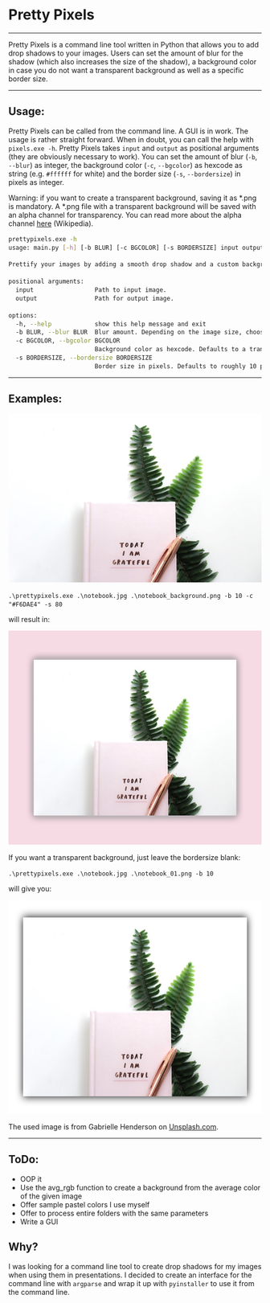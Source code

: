 ﻿# Pretty Pixels
---

Pretty Pixels is a command line tool written in Python that allows you to add drop shadows to your images. Users can set the amount of blur for the shadow (which also increases the size of the shadow), a background color in case you do not want a transparent background as well as a specific border size.

---
## Usage:
Pretty Pixels can be called from the command line. A GUI is in work. The usage is rather straight forward. When in doubt, you can call the help with `pixels.exe -h`. Pretty Pixels takes `input` and `output` as positional arguments (they are obviously necessary to work). You can set the amount of blur (`-b`, `--blur`) as integer, the background color (`-c`, `--bgcolor`) as hexcode as string (e.g. `#ffffff` for white) and the border size (`-s`, `--bordersize`) in pixels as integer.

Warning: if you want to create a transparent background, saving it as *.png is mandatory. A *.png file with a transparent background will be saved with an alpha channel for transparency. You can read more about the alpha channel [here](https://en.wikipedia.org/wiki/Alpha_compositing) (Wikipedia).

```bash
prettypixels.exe -h
usage: main.py [-h] [-b BLUR] [-c BGCOLOR] [-s BORDERSIZE] input output

Prettify your images by adding a smooth drop shadow and a custom background!

positional arguments:
  input                 Path to input image.
  output                Path for output image.

options:
  -h, --help            show this help message and exit
  -b BLUR, --blur BLUR  Blur amount. Depending on the image size, choose a higher or lower value.
  -c BGCOLOR, --bgcolor BGCOLOR
                        Background color as hexcode. Defaults to a transparent background (as RGBA *.png).
  -s BORDERSIZE, --bordersize BORDERSIZE
                        Border size in pixels. Defaults to roughly 10 percent of the height.
```
---
## Examples:
<p align="center">
  <img src="./examples/notebook.jpg" />
</p>

`.\prettypixels.exe .\notebook.jpg .\notebook_background.png -b 10 -c "#F6DAE4" -s 80` 

will result in:

<p align="center">
<img src="./examples/notebook_background.png" width="640" height="426">
</p>

If you want a transparent background, just leave the bordersize blank:

 `.\prettypixels.exe .\notebook.jpg .\notebook_01.png -b 10` 
 
 will give you:

<p align="center">
<img src="./examples/notebook_background_transparent.png" width="640" height="426">
</p>


The used image is from Gabrielle Henderson on [Unsplash.com](https://unsplash.com/photos/Y3OrAn230bs).

---
## ToDo:
* OOP it
* Use the avg_rgb function to create a background from the average color of the given image
* Offer sample pastel colors I use myself
* Offer to process entire folders with the same parameters
* Write a GUI

## Why?
I was looking for a command line tool to create drop shadows for my images when using them in presentations. I decided to create an interface for the command line with `argparse` and wrap it up with `pyinstaller` to use it from the command line.
